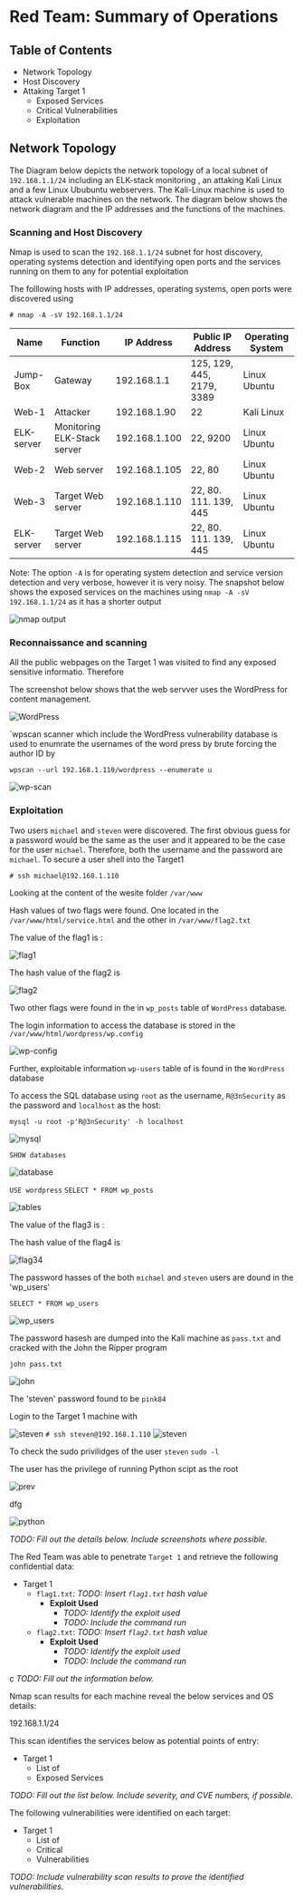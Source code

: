 # Red Team: Summary of Operations

## Table of Contents
- Network Topology
- Host Discovery
- Attaking Target 1
    - Exposed Services
    - Critical Vulnerabilities
    - Exploitation

## Network Topology

The Diagram below depicts the network topology of a local subnet of `192.168.1.1/24` including an ELK-stack monitoring , an attaking Kali Linux and a few Linux Ububuntu webservers. The Kali-Linux machine is used to attack vulnerable machines on the network. The diagram below shows the network diagram and the IP addresses and the functions of the machines.



### Scanning and Host Discovery

Nmap is used to scan the `192.168.1.1/24` subnet for host discovery, operating systems detection and identifying open ports and the services running on them to any for  potential exploitation

The folllowing hosts with IP addresses, operating systems, open ports were discovered using 

`# nmap -A -sV 192.168.1.1/24`

| Name      | Function           | IP Address    | Public IP Address | Operating System |
|-----------|--------------------|---------------|-------------------|---------------|
| Jump-Box  | Gateway            | 192.168.1.1   | 125, 129, 445, 2179, 3389     | Linux Ubuntu     |
| Web-1     | Attacker           | 192.168.1.90  | 22    | Kali Linux      |
| ELK-server| Monitoring ELK-Stack server        | 192.168.1.100           | 22, 9200     | Linux Ubuntu     |
| Web-2     | Web server         | 192.168.1.105 | 22, 80     | Linux Ubuntu     |
| Web-3     | Target Web server  | 192.168.1.110 | 22, 80. 111. 139, 445     | Linux Ubuntu     |
| ELK-server| Target Web server  | 192.168.1.115 | 22, 80. 111. 139, 445       | Linux Ubuntu     |

Note: The option `-A` is for operating system detection and service version detection and very verbose, however it is very noisy. The snapshot below shows the exposed services on the machines using `nmap -A -sV 192.168.1.1/24` as it has a shorter output

![nmap output](Images/nmap.png)

### Reconnaissance and scanning

All the public webpages on the Target 1 was visited to find any exposed sensitive informatio. Therefore

The screenshot below shows that the web servver uses the WordPress for content management.

![WordPress](Images/WordPress.PNG)

`wpscan scanner which include the WordPress vulnerability database is used to enumrate the usernames of the word press by brute forcing the author ID by

`wpscan --url 192.168.1.110/wordpress --enumerate u`

![wp-scan](Images/wp-scan.PNG)
### Exploitation

Two users `michael` and `steven` were discovered. The first obvious guess for a password would be the same as the user and it appeared to be the case for the user `michael`. Therefore, both the username and the password are `michael`. To secure a user shell into the Target1

`# ssh michael@192.168.1.110`

Looking at the content of the wesite folder `/var/www`

Hash values of two flags were found. One located in the `/var/www/html/service.html` and the other in `/var/www/flag2.txt`

The value of the flag1 is :

![flag1](Images/flag1.PNG)

The hash value of the flag2 is

![flag2](Images/flag2.PNG)

Two other flags were found in the in `wp_posts` table of `WordPress` database.

The login information to access the database is stored in the `/var/www/html/wordpress/wp.config`

![wp-config](Images/wp-config.PNG)

Further, exploitable information `wp-users` table of  is found in the `WordPress` database 

To access the SQL database using `root` as the username, `R@3nSecurity` as the password and `localhost` as the host:

`mysql -u root -p'R@3nSecurity' -h localhost`

![mysql](Images/sql.PNG)

`SHOW databases`

![database](Images/database.PNG)

`USE wordpress`
`SELECT * FROM wp_posts`

![tables](Images/tables.PNG)




The value of the flag3 is :

The hash value of the flag4 is

![flag34](Images/flag34.PNG)

The password hasses of the both `michael` and `steven` users are dound in the 'wp_users'

`SELECT * FROM wp_users`

![wp_users](Images/wp_users.PNG)

The password hasesh are dumped into the Kali machine as `pass.txt` and cracked with the John the Ripper program

`john pass.txt`

![john](Images/john.PNG)

The 'steven' password found to be `pink84`

Login to the Target 1 machine  with 

![steven](Images/steven.PNG)
`# ssh steven@192.168.1.110`
![steven](Images/stevn.PNG)

To check the sudo privilidges of the user `steven`
`sudo -l`

The user has the privilege of running Python scipt as the root

![prev](Images/prev.PNG)

dfg

![python](Images/python.PNG)

_TODO: Fill out the details below. Include screenshots where possible._

The Red Team was able to penetrate `Target 1` and retrieve the following confidential data:
- Target 1
  - `flag1.txt`: _TODO: Insert `flag1.txt` hash value_
    - **Exploit Used**
      - _TODO: Identify the exploit used_
      - _TODO: Include the command run_
  - `flag2.txt`: _TODO: Insert `flag2.txt` hash value_
    - **Exploit Used**
      - _TODO: Identify the exploit used_
      - _TODO: Include the command run_
      
     
c
_TODO: Fill out the information below._

Nmap scan results for each machine reveal the below services and OS details:

192.168.1.1/24

This scan identifies the services below as potential points of entry:
- Target 1
  - List of
  - Exposed Services

_TODO: Fill out the list below. Include severity, and CVE numbers, if possible._

The following vulnerabilities were identified on each target:
- Target 1
  - List of
  - Critical
  - Vulnerabilities

_TODO: Include vulnerability scan results to prove the identified vulnerabilities._